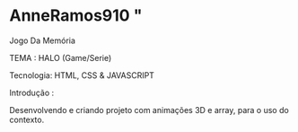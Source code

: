 # AnneRamos910 "

Jogo Da Memória

TEMA : HALO (Game/Serie)


Tecnologia: HTML, CSS & JAVASCRIPT


Introdução : 

Desenvolvendo e criando projeto com animações 3D e array, para o uso do contexto.
